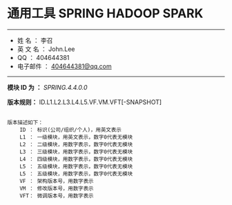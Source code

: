 # 通用工具 SPRING HADOOP SPARK
* * *
* 姓    名 ： 李召
* 英 文 名 ： John.Lee
* QQ       ： 404644381
* 电子邮件 ： 404644381@qq.com
* * *

**模块 ID 为 ：** _SPRING.4.4.0.0_

**版本规则：** ID.L1.L2.L3.L4.L5.VF.VM.VFT[-SNAPSHOT]
<pre><code>
版本描述如下：
    ID ： 标识(公司/组织/个人)，用英文表示
    L1 ： 一级模块，用英文表示，数字0代表无模块
    L2 ： 二级模块，用数字表示，数字0代表无模块
    L3 ： 三级模块，用数字表示，数字0代表无模块
    L4 ： 四级模块，用数字表示，数字0代表无模块
    L5 ： 五级模块，用数字表示，数字0代表无模块
    L5 ： 五级模块，用数字表示，数字0代表无模块
    VF ： 架构版本号，用数字表示
    VM ： 修改版本号，用数字表示
    VFT： 微调版本号，用数字表示
</code></pre>